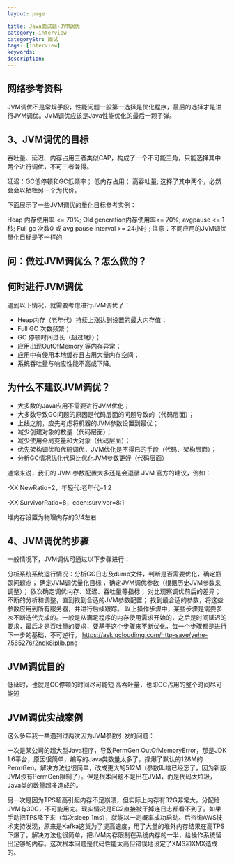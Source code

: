 ```yaml
---
layout: page

title: Java面试题-JVM调优
category: interview
categoryStr: 面试
tags: [interview]
keywords:
description:
---
```


## 网络参考资料
JVM调优不是常规手段，性能问题一般第一选择是优化程序，最后的选择才是进行JVM调优。JVM调优应该是Java性能优化的最后一颗子弹。


## 3、JVM调优的目标
吞吐量、延迟、内存占用三者类似CAP，构成了一个不可能三角，只能选择其中两个进行调优，不可三者兼得。

延迟：GC低停顿和GC低频率；
低内存占用；
高吞吐量;
选择了其中两个，必然会会以牺牲另一个为代价。

下面展示了一些JVM调优的量化目标参考实例：

Heap 内存使用率 <= 70%;
Old generation内存使用率<= 70%;
avgpause <= 1秒;
Full gc 次数0 或 avg pause interval >= 24小时 ;
注意：不同应用的JVM调优量化目标是不一样的
## 问：做过JVM调优么？怎么做的？

## 何时进行JVM调优
遇到以下情况，就需要考虑进行JVM调优了：
* Heap内存（老年代）持续上涨达到设置的最大内存值；
* Full GC 次数频繁；
* GC 停顿时间过长（超过1秒）；
* 应用出现OutOfMemory 等内存异常；
* 应用中有使用本地缓存且占用大量内存空间；
* 系统吞吐量与响应性能不高或下降。


## 为什么不建议JVM调优？
* 大多数的Java应用不需要进行JVM优化；
* 大多数导致GC问题的原因是代码层面的问题导致的（代码层面）；
* 上线之前，应先考虑将机器的JVM参数设置到最优；
* 减少创建对象的数量（代码层面）；
* 减少使用全局变量和大对象（代码层面）；
* 优先架构调优和代码调优，JVM优化是不得已的手段（代码、架构层面）；
* 分析GC情况优化代码比优化JVM参数更好（代码层面）

通常来说，我们的 JVM 参数配置大多还是会遵循 JVM 官方的建议，例如：

-XX:NewRatio=2，年轻代:老年代=1:2

-XX:SurvivorRatio=8，eden:survivor=8:1

堆内存设置为物理内存的3/4左右

## 4、JVM调优的步骤
一般情况下，JVM调优可通过以下步骤进行：

分析系统系统运行情况：分析GC日志及dump文件，判断是否需要优化，确定瓶颈问题点；
确定JVM调优量化目标；
确定JVM调优参数（根据历史JVM参数来调整）；
依次确定调优内存、延迟、吞吐量等指标；
对比观察调优前后的差异；
不断的分析和调整，直到找到合适的JVM参数配置；
找到最合适的参数，将这些参数应用到所有服务器，并进行后续跟踪。
以上操作步骤中，某些步骤是需要多次不断迭代完成的。一般是从满足程序的内存使用需求开始的，之后是时间延迟的要求，最后才是吞吐量的要求，要基于这个步骤来不断优化，每一个步骤都是进行下一步的基础，不可逆行。
https://ask.qcloudimg.com/http-save/yehe-7565276/2ndk8iplib.png



## JVM调优目的
低延时，也就是GC停顿的时间尽可能短
高吞吐量，也即GC占用的整个时间尽可能短

## JVM调优实战案例
这么多年我一共遇到过两次因为JVM参数引发的问题：

一次是某公司的超大型Java程序，导致PermGen OutOfMemoryError，那是JDK 1.6平台，原因很简单，编写的Java类数量太多了，撑爆了默认的128M的PermGen。解决方法也很简单，改成更大的512M（参数叫啥已经忘了，因为新版JVM没有PermGen限制了）。但是根本问题不是出在JVM，而是代码太垃圾，Java类的数量超多造成的。

另一次是因为TPS超高引起内存不足崩溃，但实际上内存有32G非常大，分配给JVM有30G，不可能用完。现实情况是EC2直接被干掉连日志都看不到了。如果手动把TPS降下来（每次sleep 1ms），就能以一定概率成功启动。后咨询AWS技术支持发现，原来是Kafka这货为了提高速度，用了大量的堆外内存结果在高TPS下爆了。解决方法也很简单，把JVM内存限制在系统内存的一半，给操作系统留出足够的内存。这次根本问题是代码性能太高但错误地设定了XMS和XMX造成的。